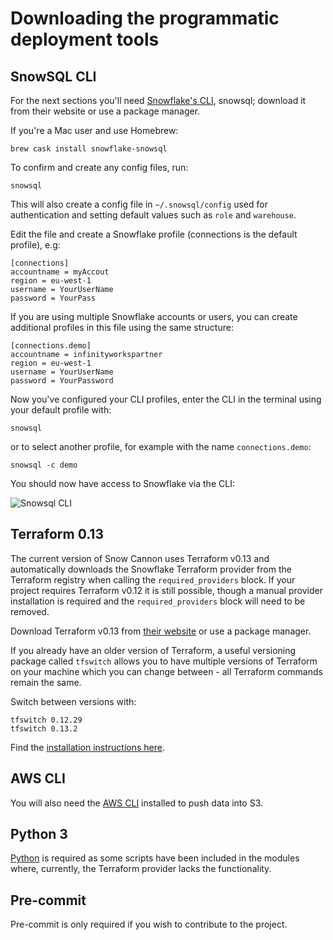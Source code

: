 # Downloading the programmatic deployment tools

## SnowSQL CLI

For the next sections you'll need [Snowflake's CLI](https://docs.snowflake.com/en/user-guide/snowsql-install-config.html#installing-snowsql), snowsql; download it from their website or use a package manager.

If you're a Mac user and use Homebrew:

    brew cask install snowflake-snowsql

To confirm and create any config files, run:

    snowsql

This will also create a config file in `~/.snowsql/config` used for authentication and setting default values such as `role` and `warehouse`.

Edit the file and create a Snowflake profile (connections is the default profile), e.g:

    [connections]
    accountname = myAccout
    region = eu-west-1
    username = YourUserName
    password = YourPass

If you are using multiple Snowflake accounts or users, you can create additional profiles in this file using the same structure:

    [connections.demo]
    accountname = infinityworkspartner
    region = eu-west-1
    username = YourUserName
    password = YourPassword

Now you've configured your CLI profiles, enter the CLI in the terminal using your default profile with:

    snowsql

or to select another profile, for example with the name `connections.demo`:

    snowsql -c demo

You should now have access to Snowflake via the CLI:

![Snowsql CLI](./assets/snowsql_cli.png "Snowflake console")

## Terraform 0.13

The current version of Snow Cannon uses Terraform v0.13 and automatically downloads the Snowflake Terraform provider from the Terraform registry when calling the `required_providers` block. If your project requires Terraform v0.12 it is still possible, though a manual provider installation is required and the `required_providers` block will need to be removed.

Download Terraform v0.13 from [their website](https://www.terraform.io/downloads.html) or use a package manager.

If you already have an older version of Terraform, a useful versioning package called `tfswitch` allows you to have multiple versions of Terraform on your machine which you can change between - all Terraform commands remain the same.

Switch between versions with:

    tfswitch 0.12.29
    tfswitch 0.13.2

Find the [installation instructions here](https://github.com/warrensbox/terraform-switcher).

## AWS CLI

You will also need the [AWS CLI](https://aws.amazon.com/cli/) installed to push data into S3.


## Python 3

[Python](https://www.python.org/downloads/release/python-381/) is required as some scripts have been included in the modules where, currently, the Terraform provider lacks the functionality.

## Pre-commit

Pre-commit is only required if you wish to contribute to the project.
